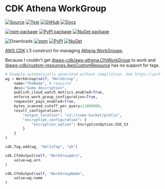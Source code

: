 # CDK Athena WorkGroup

[![Source](https://img.shields.io/badge/Source-GitHub-blue?logo=github)](https://github.com/udondan/cdk-athena-workgroup)
[![Test](https://github.com/udondan/cdk-athena-workgroup/workflows/Test/badge.svg)](https://github.com/udondan/cdk-athena-workgroup/actions?query=workflow%3ATest)
[![GitHub](https://img.shields.io/github/license/udondan/cdk-athena-workgroup)](https://github.com/udondan/cdk-athena-workgroup/blob/master/LICENSE)
[![Docs](https://img.shields.io/badge/awscdk.io-cdk--athena--workgroup-orange)](https://awscdk.io/packages/cdk-athena-workgroup@1.0.0)

[![npm package](https://img.shields.io/npm/v/cdk-athena-workgroup?color=brightgreen)](https://www.npmjs.com/package/cdk-athena-workgroup)
[![PyPI package](https://img.shields.io/pypi/v/cdk-athena-workgroup?color=brightgreen)](https://pypi.org/project/cdk-athena-workgroup/)
[![NuGet package](https://img.shields.io/nuget/v/CDK.Athena.WorkGroup?color=brightgreen)](https://www.nuget.org/packages/CDK.Athena.WorkGroup/)

![Downloads](https://img.shields.io/badge/-DOWNLOADS:-brightgreen?color=gray)
[![npm](https://img.shields.io/npm/dt/cdk-athena-workgroup?label=npm&color=blueviolet)](https://www.npmjs.com/package/cdk-athena-workgroup)
[![PyPI](https://img.shields.io/pypi/dm/cdk-athena-workgroup?label=pypi&color=blueviolet)](https://pypi.org/project/cdk-athena-workgroup/)
[![NuGet](https://img.shields.io/nuget/dt/CDK.Athena.WorkGroup?label=nuget&color=blueviolet)](https://www.nuget.org/packages/CDK.Athena.WorkGroup/)

[AWS CDK](https://aws.amazon.com/cdk/) L3 construct for managing [Athena WorkGroups](https://docs.aws.amazon.com/athena/latest/ug/manage-queries-control-costs-with-workgroups.html).

Because I couldn't get [@aws-cdk/aws-athena.CfnWorkGroup](https://docs.aws.amazon.com/cdk/api/latest/docs/@aws-cdk_aws-athena.CfnWorkGroup.html) to work and [@aws-cdk/custom-resources.AwsCustomResource](https://docs.aws.amazon.com/cdk/api/latest/docs/@aws-cdk_custom-resources.AwsCustomResource.html) has no support for tags.

```python
# Example automatically generated without compilation. See https://github.com/aws/jsii/issues/826
wg = WorkGroup(self, "WorkGroup",
    name="TheName", # required
    desc="Some description",
    publish_cloud_watch_metrics_enabled=True,
    enforce_work_group_configuration=True,
    requester_pays_enabled=True,
    bytes_scanned_cutoff_per_query=11000000,
    result_configuration={
        "output_location": "s3://some-bucket/prefix",
        "encryption_configuration": {
            "encryption_option": EncryptionOption.SSE_S3
        }
    }
)

cdk.Tag.add(wg, "HelloTag", "ok")

cdk.CfnOutput(self, "WorkGroupArn",
    value=wg.arn
)

cdk.CfnOutput(self, "WorkGroupName",
    value=wg.name
)
```

